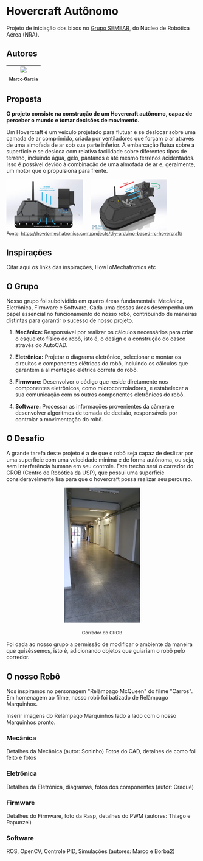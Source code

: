# Hovercraft Autônomo

Projeto de iniciação dos bixos no [Grupo SEMEAR](https://github.com/Grupo-SEMEAR-USP), do Núcleo de Robótica Aérea (NRA).

## Autores 
|  [<img loading="lazy" src="https://avatars.githubusercontent.com/u/105023846?v=4" width=115><br><sub>Marco Garcia</sub>](https://github.com/marcogarcia2) |
| :---: | 

## Proposta
**O projeto consiste na construção de um Hovercraft autônomo, capaz de perceber o mundo e tomar decisões de movimento.**

Um Hovercraft é um veículo projetado para flutuar e se deslocar sobre uma camada de ar comprimido, criada por ventiladores que forçam o ar através de uma almofada de ar sob sua parte inferior. A embarcação flutua sobre a superfície e se desloca com relativa facilidade sobre diferentes tipos de terreno, incluindo água, gelo, pântanos e até mesmo terrenos acidentados. Isso é possível devido à combinação de uma almofada de ar e, geralmente, um motor que o propulsiona para frente.

<div style="display: flex;">
  <img src="images/hovercraft_lateral.webp" alt="Alt text" title="Optional title" style="margin-right: 10px; width: 40%;">
  <img src="images/hovercraft_aerea.webp" style="margin-left: 10px; width: 40%;">
</div>

<figcaption style="font-size: 12px;">
    Fonte: <a href="https://howtomechatronics.com/projects/diy-arduino-based-rc-hovercraft/" style="text-decoration: underline;">https://howtomechatronics.com/projects/diy-arduino-based-rc-hovercraft/</a>
</figcaption>


## Inspirações
Citar aqui os links das inspirações, HowToMechatronics etc

## O Grupo
Nosso grupo foi subdividido em quatro áreas fundamentais: Mecânica, Eletrônica, Firmware e Software. Cada uma dessas áreas desempenha um papel essencial no funcionamento do nosso robô, contribuindo de maneiras distintas para garantir o sucesso de nosso projeto.

1. **Mecânica:**
Responsável por realizar os cálculos necessários para criar o esqueleto físico do robô, isto é, o design e a construção do casco através do AutoCAD.  

2. **Eletrônica:**
Projetar o diagrama eletrônico, selecionar e montar os circuitos e componentes elétricos do robô, incluindo os cálculos que garantem a alimentação elétrica correta do robô.

3. **Firmware:**
Desenvolver o código que reside diretamente nos componentes eletrônicos, como microcontroladores, e estabelecer a sua comunicação com os outros componentes eletrônicos do robô.  

4. **Software:**
Processar as informações provenientes da câmera e desenvolver algoritmos de tomada de decisão, responsáveis por controlar a movimentação do robô.

## O Desafio
A grande tarefa deste projeto é a de que o robô seja capaz de deslizar por uma superfície com uma velocidade mínima e de forma autônoma, ou seja, sem interferência humana em seu controle. Este trecho será o corredor do CROB (Centro de Robótica da USP), que possui uma superfície consideravelmente lisa para que o hovercraft possa realizar seu percurso.

<p align="center">
  <img src="images/corredor.jpg" alt="Corredor" width="200">
</p>
<p align="center">
  <span style="font-size: 12px;">Corredor do CROB</span>
</p>




Foi dada ao nosso grupo a permissão de modificar o ambiente da maneira que quiséssemos, isto é, adicionando objetos que guiariam o robô pelo corredor. 


## O nosso Robô 
Nos inspiramos no personagem "Relâmpago McQueen" do filme "Carros". Em homenagem ao filme, nosso robô foi batizado de Relâmpago Marquinhos.

Inserir imagens do Relâmpago Marquinhos lado a lado com o nosso Marquinhos pronto.

### Mecânica
Detalhes da Mecânica (autor: Soninho)
Fotos do CAD, detalhes de como foi feito e fotos

### Eletrônica
Detalhes da Eletrônica, diagramas, fotos dos componentes (autor: Craque)

### Firmware
Detalhes do Firmware, foto da Rasp, detalhes do PWM (autores: Thiago e Rapunzel)

### Software
ROS, OpenCV, Controle PID, Simulações (autores: Marco e Borba2)

